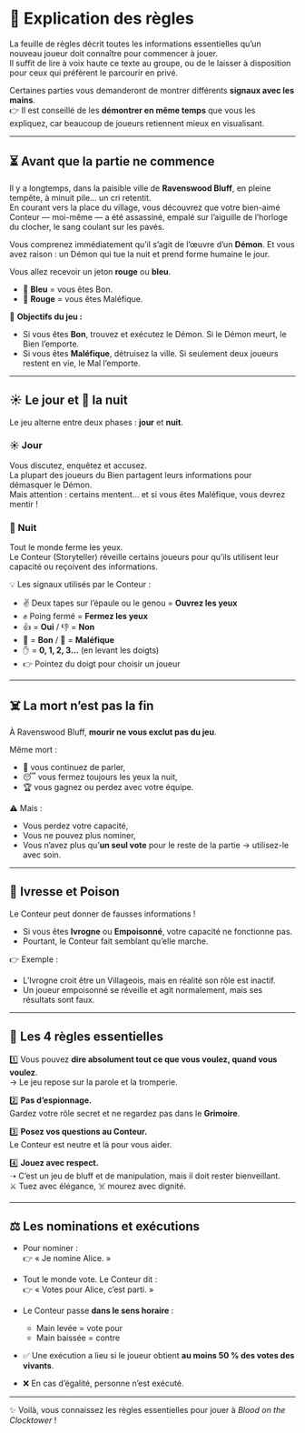 # 📜 Explication des règles  

La feuille de règles décrit toutes les informations essentielles qu’un nouveau joueur doit connaître pour commencer à jouer.  
Il suffit de lire à voix haute ce texte au groupe, ou de le laisser à disposition pour ceux qui préfèrent le parcourir en privé.  

Certaines parties vous demanderont de montrer différents **signaux avec les mains**.  
👉 Il est conseillé de les **démontrer en même temps** que vous les expliquez, car beaucoup de joueurs retiennent mieux en visualisant.  

---

## ⏳ Avant que la partie ne commence  

Il y a longtemps, dans la paisible ville de **Ravenswood Bluff**, en pleine tempête, à minuit pile… un cri retentit.  
En courant vers la place du village, vous découvrez que votre bien-aimé Conteur — moi-même — a été assassiné, empalé sur l’aiguille de l’horloge du clocher, le sang coulant sur les pavés.  

Vous comprenez immédiatement qu’il s’agit de l’œuvre d’un **Démon**. Et vous avez raison : un Démon qui tue la nuit et prend forme humaine le jour.  

Vous allez recevoir un jeton **rouge** ou **bleu**.  
- 🔵 **Bleu** = vous êtes Bon.  
- 🔴 **Rouge** = vous êtes Maléfique.  

🎯 **Objectifs du jeu :**  
- Si vous êtes **Bon**, trouvez et exécutez le Démon. Si le Démon meurt, le Bien l’emporte.  
- Si vous êtes **Maléfique**, détruisez la ville. Si seulement deux joueurs restent en vie, le Mal l’emporte.  

---

## ☀️ Le jour et 🌙 la nuit  

Le jeu alterne entre deux phases : **jour** et **nuit**.  

### ☀️ Jour  
Vous discutez, enquêtez et accusez.  
La plupart des joueurs du Bien partagent leurs informations pour démasquer le Démon.  
Mais attention : certains mentent… et si vous êtes Maléfique, vous devrez mentir !  

### 🌙 Nuit  
Tout le monde ferme les yeux.  
Le Conteur (Storyteller) réveille certains joueurs pour qu’ils utilisent leur capacité ou reçoivent des informations.  

💡 Les signaux utilisés par le Conteur :  
- ✌️ Deux tapes sur l’épaule ou le genou = **Ouvrez les yeux**  
- ✊ Poing fermé = **Fermez les yeux**  
- 👍 = **Oui** / 👎 = **Non**  
- 🫱 = **Bon** / 🫲 = **Maléfique**  
- ✋ = **0, 1, 2, 3…** (en levant les doigts)  
- 👉 Pointez du doigt pour choisir un joueur  

---

## ☠️ La mort n’est pas la fin  

À Ravenswood Bluff, **mourir ne vous exclut pas du jeu**.  

Même mort :  
- 💬 vous continuez de parler,  
- 😴 vous fermez toujours les yeux la nuit,  
- 🏆 vous gagnez ou perdez avec votre équipe.  

⚠️ Mais :  
- Vous perdez votre capacité,  
- Vous ne pouvez plus nominer,  
- Vous n’avez plus qu’**un seul vote** pour le reste de la partie → utilisez-le avec soin.  

---

## 🍷 Ivresse et Poison  

Le Conteur peut donner de fausses informations !  
- Si vous êtes **Ivrogne** ou **Empoisonné**, votre capacité ne fonctionne pas.  
- Pourtant, le Conteur fait semblant qu’elle marche.  

👉 Exemple :  
- L’Ivrogne croit être un Villageois, mais en réalité son rôle est inactif.  
- Un joueur empoisonné se réveille et agit normalement, mais ses résultats sont faux.  

---

## 🔑 Les 4 règles essentielles  

1️⃣ Vous pouvez **dire absolument tout ce que vous voulez, quand vous voulez**.  
   → Le jeu repose sur la parole et la tromperie.  

2️⃣ **Pas d’espionnage.**  
   Gardez votre rôle secret et ne regardez pas dans le **Grimoire**.  

3️⃣ **Posez vos questions au Conteur.**  
   Le Conteur est neutre et là pour vous aider.  

4️⃣ **Jouez avec respect.**  
   ➝ C’est un jeu de bluff et de manipulation, mais il doit rester bienveillant.  
   ⚔️ Tuez avec élégance, ☠️ mourez avec dignité.  

---

## ⚖️ Les nominations et exécutions  

- Pour nominer :  
  👉 « Je nomine Alice. »  

- Tout le monde vote. Le Conteur dit :  
  👉 « Votes pour Alice, c’est parti. »  

- Le Conteur passe **dans le sens horaire** :  
  - Main levée = vote pour  
  - Main baissée = contre  

- ✅ Une exécution a lieu si le joueur obtient **au moins 50 % des votes des vivants**.  
- ❌ En cas d’égalité, personne n’est exécuté.  

---

✨ Voilà, vous connaissez les règles essentielles pour jouer à *Blood on the Clocktower* !  
